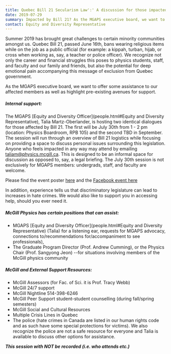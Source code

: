 ```yaml
---
title: Quebec Bill 21 Secularism Law':' A discussion for those impacted
date: 2019-07-29
summary: Impacted by Bill 21? As the MGAPS executive board, we want to offer some assistance to our affected members as well as highlight pre-existing avenues for support. The MGAPS [Equity and Diversity Officer](people.html#Equity and Diversity Representative), is running a session that will run through an overview of Bill 21 logistics while focusing on providing a space to discuss personal issues surrounding this legislation. Join in the Boardroom (RPB 105) from 1-2pm on Tuesday 30th July, drop in when you can!
contact: Equity and Diversity Representative
---
```


Summer 2019 has brought great challenges to certain minority communities amongst us. Quebec Bill 21, passed June 16th, bans wearing religious items while on the job as a public official (for example: a kippah, turban, hijab, or cross when working as, say, a teacher or police officer). We recognize not only the career and financial struggles this poses to physics students, staff, and faculty and our family and friends, but also the potential for deep emotional pain accompanying this message of exclusion from Quebec government.

As the MGAPS executive board, we want to offer some assistance to our affected members as well as highlight pre-existing avenues for support.


##### Internal support:

The MGAPS [Equity and Diversity Officer](people.html#Equity and Diversity Representative), Talia Martz-Oberlander, is hosting two identical dialogues for those affected by Bill 21. The first will be July 30th from 1 - 2 pm (location: Physics Boardroom, RPB 105) and the second TBD in September. The session will run through an overview of Bill 21 logistics while focusing on providing a space to discuss personal issues surrounding this legislation. Anyone who feels impacted in any way may attend by emailing taliam@physics.mcgill.ca. This is designed to be an informal space for discussion as opposed to, say, a legal briefing. The July 30th session is not exclusively for MGAPS members: undergrads, staff, and faculty are welcome.

Please find the event poster [here](/files/Bill21sessionposter.pdf) and the [Facebook event here](https://www.facebook.com/events/904040816603499/)

In addition, experience tells us that discriminatory legislature can lead to increases in hate crimes. We would also like to support you in accessing help, should you ever need it. 


##### McGill Physics has certain positions that can assist: 

 * MGAPS [Equity and Diversity Officer](people.html#Equity and Diversity Representative) (Talia) for a listening ear, requests for MGAPS advocacy, connections to/recommendations for/accompaniment to see professionals), 
 * The Graduate Program Director (Prof. Andrew Cumming), or the Physics Chair (Prof. Sangyong Jeon) --for situations involving members of the McGill physics community


##### McGill and External Support Resources:

 * McGill Assessors (for Fac. of Sci. it is Prof. Tracy Webb)
 * McGill 24/7 support
 * McGill Nightline 514-398-6246
 * McGill Peer Support student-student counselling (during fall/spring semesters) 
 * McGill Social and Cultural Resources
 * Multiple Crisis Lines in Quebec
 * The police (hate crimes in Canada are listed in our human rights code and as such have some special protections for victims).  We also recognize the police are not a safe resource for everyone and Talia is available to discuss other options for assistance.

_**This session with NOT be recorded (i.e. who attends etc.)**_
